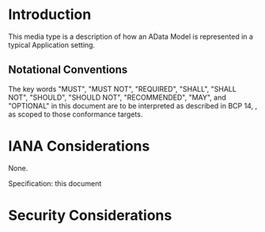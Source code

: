 # Introduction
This media type is a description of how an AData Model is represented in a typical Application setting.

## Notational Conventions

The key words "MUST", "MUST NOT", "REQUIRED", "SHALL", "SHALL NOT", "SHOULD", "SHOULD NOT", "RECOMMENDED", "MAY", and
"OPTIONAL" in this document are to be interpreted as described in BCP 14, [](#RFC2119), as scoped to those conformance targets.


# IANA Considerations
None.

Specification: this document

# Security Considerations
